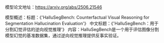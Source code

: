 模型论文地址：https://arxiv.org/abs/2506.21546

模型概述：标题：《'HalluSegBench: Counterfactual Visual Reasoning for Segmentation Hallucination Evaluation'》
   中文标题：《'HalluSegBench：用于分割幻觉评估的逆向视觉推理'》
   内容：HalluSegBench是一个用于评估图像分割模型幻觉的基准数据集，通过逆向视觉推理提供反事实验证。
